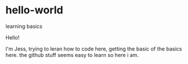 # hello-world
learning basics

Hello! 

I'm Jess, trying to leran how to code here, getting the basic of the basics here.
the github stuff seems easy to learn so here i am.
